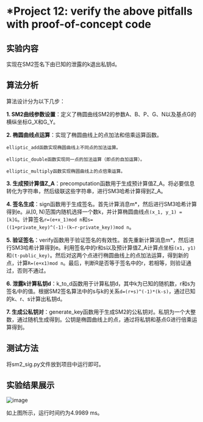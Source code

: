 # *Project 12: verify the above pitfalls with proof-of-concept code  

## 实验内容  

实现在SM2签名下由已知的泄露的k退出私钥d。  


## 算法分析  

算法设计分为以下几步：

**1. SM2曲线参数设置**：定义了椭圆曲线SM2的参数A、B、P、G、N以及基点G的横纵坐标G_X和G_Y。  

**2. 椭圆曲线点运算**：实现了椭圆曲线上的点加法和倍乘运算函数。  

    elliptic_add函数实现椭圆曲线上不同点的加法运算。  

    elliptic_double函数实现同一点的加法运算（即点的自加运算）。  

    elliptic_multiply函数实现椭圆曲线上的点倍乘运算。  

**3. 生成预计算值Z_A**：precomputation函数用于生成预计算值Z_A。将必要信息转化为字符串，然后级联这些字符串，进行SM3哈希计算得到Z_A。  

**4. 签名生成**：sign函数用于生成签名。首先计算消息m*，然后进行SM3哈希计算得到e。从[0, N)范围内随机选择一个数k，并计算椭圆曲线点`(x_1, y_1) = [k]G`。计算签名`r=(e+x_1)mod n`和`s=((1+private_key)^(-1)⋅(k−r⋅private_key))mod n`。  

**5. 验证签名**：verify函数用于验证签名的有效性。首先重新计算消息m*，然后进行SM3哈希计算得到e。利用签名中的r和s以及预计算值Z_A计算点坐标`(x1, y1)`和`(t⋅public_key)`。然后对这两个点进行椭圆曲线上的点加法运算，得到新的点，计算`R=(e+x1)mod n`。最后，判断R是否等于签名中的r，若相等，则验证通过，否则不通过。  

**6. 泄露k计算私钥d**：k_to_d函数用于计算私钥d，其中k为已知的随机数，r和s为签名中的值。根据SM2签名算法中的s与k的关系`d=(r+s)^(-1)*(k-s)`，通过已知的k、r、s计算出私钥d。  

**7. 生成公私钥对**：generate_key函数用于生成SM2的公私钥对。私钥为一个大整数，通过随机生成得到。公钥是椭圆曲线上的点，通过将私钥和基点G进行倍乘运算得到。

## 测试方法  

将sm2_sig.py文件放到项目中运行即可。  


## 实验结果展示 

![image](https://github.com/xinxingroup32num1/homework-group-32/assets/138662552/4fda6e25-e12c-4d82-b7d0-77ed88d137f1)

如上图所示，运行时间约为4.9989 ms。  

